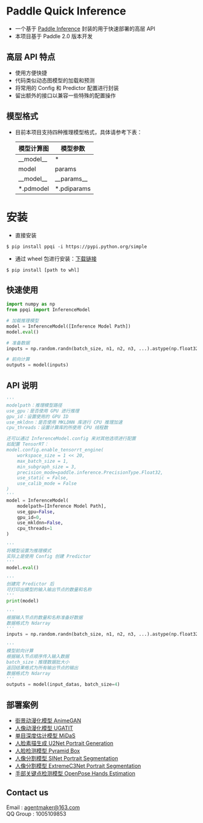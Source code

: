 # Paddle Quick Inference
* 一个基于 [Paddle Inference](https://paddle-inference.readthedocs.io) 封装的用于快速部署的高层 API
* 本项目基于 Paddle 2.0 版本开发

## 高层 API 特点
* 使用方便快捷
* 代码类似动态图模型的加载和预测
* 将常用的 Config 和 Predictor 配置进行封装
* 留出额外的接口以兼容一些特殊的配置操作

## 模型格式
* 目前本项目支持四种推理模型格式，具体请参考下表：

    | 模型计算图 | 模型参数 |
    | -------- | -------- |
    | \_\_model\_\_ | \* |
    | model | params |
    | \_\_model\_\_ | \_\_params\_\_ |
    | \*.pdmodel | \*.pdiparams |

# 安装
* 直接安装
```shell
$ pip install ppqi -i https://pypi.python.org/simple
```
* 通过 wheel 包进行安装：[下载链接](https://github.com/jm12138/PaddleQuickInference/releases)
```shell
$ pip install [path to whl]
```

## 快速使用
```python
import numpy as np
from ppqi import InferenceModel

# 加载推理模型
model = InferenceModel([Inference Model Path])
model.eval()

# 准备数据
inputs = np.random.randn(batch_size, n1, n2, n3, ...).astype(np.float32)

# 前向计算
outputs = model(inputs)
```

## API 说明
```python
'''
modelpath：推理模型路径
use_gpu：是否使用 GPU 进行推理
gpu_id：设置使用的 GPU ID
use_mkldnn：是否使用 MKLDNN 库进行 CPU 推理加速
cpu_threads：设置计算库的所使用 CPU 线程数

还可以通过 InferenceModel.config 来对其他选项进行配置
如配置 TensorRT：
model.config.enable_tensorrt_engine(
    workspace_size = 1 << 20, 
    max_batch_size = 1, 
    min_subgraph_size = 3, 
    precision_mode=paddle.inference.PrecisionType.Float32, 
    use_static = False, 
    use_calib_mode = False
)
'''
model = InferenceModel(
    modelpath=[Inference Model Path], 
    use_gpu=False,
    gpu_id=0,
    use_mkldnn=False,
    cpu_threads=1
)

'''
将模型设置为推理模式
实际上是使用 Config 创建 Predictor
'''
model.eval()

'''
创建完 Predictor 后
可打印出模型的输入输出节点的数量和名称
'''
print(model)

'''
根据输入节点的数量和名称准备好数据
数据格式为 Ndarray
'''
inputs = np.random.randn(batch_size, n1, n2, n3, ...).astype(np.float32)

'''
模型前向计算
根据输入节点顺序传入输入数据
batch_size：推理数据批大小
返回结果格式为所有输出节点的输出
数据格式为 Ndarray
'''
outputs = model(input_datas, batch_size=4)
```

## 部署案例
* [街景动漫化模型 AnimeGAN](./examples/AnimeGAN)
* [人像动漫化模型 UGATIT](./examples/UGATIT)
* [单目深度估计模型 MiDaS](./examples/MiDaS)
* [人脸素描生成 U2Net Portrait Generation ](./examples/U2Net/PortraitGeneration)
* [人脸检测模型 Pyramid Box](./examples/PyramidBox)
* [人像分割模型 SINet Portrait Segmentation](./examples/SINet)
* [人像分割模型 ExtremeC3Net Portrait Segmentation](./examples/ExtremeC3Net)
* [手部关键点检测模型 OpenPose Hands Estimation](./examples/OpenPose/HandsEstimation)

## Contact us
Email : [agentmaker@163.com]()<br>
QQ Group : 1005109853
